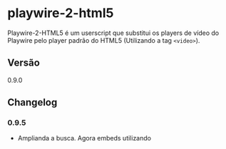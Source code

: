 # playwire-2-html5
Playwire-2-HTML5 é um userscript que substitui os players de vídeo do Playwire pelo player padrão do HTML5 (Utilizando a tag ```<video>```).

## Versão

0.9.0

## Changelog

### 0.9.5

* Amplianda a busca. Agora embeds utilizando <script> também são substituidos

### 0.9.0

* Upload inicial.
* Funcionando apenas em um domínio.

## Instalação

Utilize plugins/extensões do seu navegador que permitam a instalação de userscripts.

## Desenvolvimento

Quer contribuir? Fique a vontade! Acredito que o foco agora deve ser procurar outros sites/blogs que utilizem este player para tentar tornar o script universal (**TODO**).

## Todo's

- 1.0.0 - Suporte universal

## License

MIT
